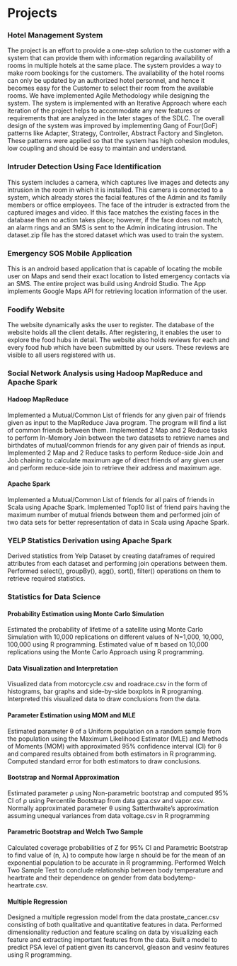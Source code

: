 # Projects
### Hotel Management System  
The project is an effort to provide a one-step solution to the customer with a system that can provide them with information regarding availability of rooms in multiple hotels at the same place. The system provides a way to make room bookings for the customers. The availability of the hotel rooms can only be updated by an authorized hotel personnel, and hence it becomes easy for the Customer to select their room from the available rooms. We have implemented Agile Methodology while designing the system. The system is implemented with an Iterative Approach where each iteration of the project helps to accommodate any new features or requirements that are analyzed in the later stages of the SDLC. The overall design of the system was improved by implementing Gang of Four(GoF) patterns like Adapter, Strategy, Controller, Abstract Factory and Singleton. These patterns were applied so that the system has high cohesion modules, low coupling and should be easy to maintain and understand. 

### Intruder Detection Using Face Identification  
This system includes a camera, which captures live images and detects any intrusion in the room in which it is installed. This camera is connected to a system, which already stores the facial features of the Admin and its family members or office employees. The face of the intruder is extracted from the captured images and video. If this face matches the existing faces in the database then no action takes place; however, if the face does not match, an alarm rings and an SMS is sent to the Admin indicating intrusion. 
The dataset.zip file has the stored dataset which was used to train the system. 

### Emergency SOS  Mobile Application
This is an android based application that is capable of locating the mobile user on Maps and send their exact location to listed emergency contacts via an SMS.
The entire project was build using Android Studio.
The App implements Google Maps API for retrieving location information of the user.

### Foodify Website  
The website dynamically asks the user to register. The database of the website holds all the client details. After registering, it enables the user to explore the food hubs in detail.
The website also holds reviews for each and every food hub which have been submitted by our users. These reviews are visible to all users registered with us.

### Social Network Analysis using Hadoop MapReduce and Apache Spark  
#### Hadoop MapReduce  
Implemented a Mutual/Common List of friends for any given pair of friends given as input to the MapReduce Java program. The program will find a list of common friends between them. Implemented 2 Map and 2 Reduce tasks to perform In-Memory Join between the two datasets to retrieve names and birthdates of mutual/common friends for any given pair of friends as input. Implemented 2 Map and 2 Reduce tasks to perform Reduce-side Join and Job chaining to calculate maximum age of direct friends of any given user and perform reduce-side join to retrieve their address and maximum age.  
#### Apache Spark  
Implemented a Mutual/Common List of friends for all pairs of friends in Scala using Apache Spark. Implemented Top10 list of friend pairs having the maximum number of mutual friends between them and performed join of two data sets for better representation of data in Scala using Apache Spark.  

### YELP Statistics Derivation using Apache Spark  
Derived statistics from Yelp Dataset by creating dataframes of required attributes from each dataset and performing join operations between them. Performed select(), groupBy(), agg(), sort(), filter() operations on them to retrieve required statistics.    

### Statistics for Data Science  
#### Probability Estimation using Monte Carlo Simulation  
Estimated the probability of lifetime of a satellite using Monte Carlo Simulation with 10,000 replications on different values of N=1,000, 10,000, 100,000 using R programming. Estimated value of π based on 10,000 replications using the Monte Carlo Approach using R programming.  
#### Data Visualization and Interpretation  
Visualized data from motorcycle.csv and roadrace.csv in the form of histograms, bar graphs and side-by-side boxplots in R programing. Interpreted this visualized data to draw conclusions from the data.  
#### Parameter Estimation using MOM and MLE  
Estimated parameter θ of a Uniform population on a random sample from the population using the Maximum Likelihood Estimator (MLE) and Methods of Moments (MOM) with approximated 95% confidence interval (CI) for θ and compared results obtained from both estimators in R programming. Computed standard error for both estimators to draw conclusions.   
#### Bootstrap and Normal Approximation  
Estimated parameter ρ using Non-parametric bootstrap and computed 95% CI of ρ using Percentile Bootstrap from data gpa.csv and vapor.csv. Normally approximated parameter θ using Satterthwaite’s approximation assuming unequal variances from data voltage.csv in R programming  
#### Parametric Bootstrap and Welch Two Sample  
Calculated coverage probabilities of Z for 95% CI and Parametric Bootstrap to find value of (n, λ) to compute how large n should be for the mean of an exponential population to be accurate in R programming. Performed Welch Two Sample Test to conclude relationship between body temperature and heartrate and their dependence on gender from data bodytemp-heartrate.csv.  
#### Multiple Regression  
Designed a multiple regression model from the data prostate_cancer.csv consisting of both qualitative and quantitative features in data. Performed dimensionality reduction and feature scaling on data by visualizing each feature and extracting important features from the data. Built a model to predict PSA level of patient given its cancervol, gleason and vesinv features using R programming.  
